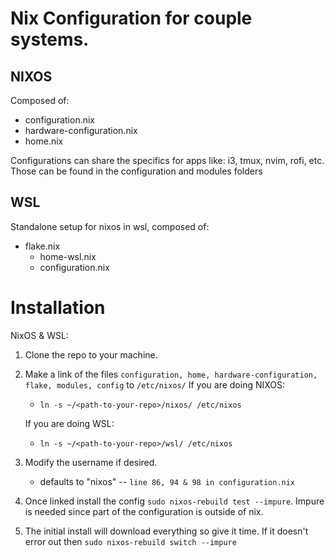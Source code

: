 # Nix Configuration for couple systems.

## NIXOS
Composed of:
- configuration.nix
- hardware-configuration.nix
- home.nix

Configurations can share the specifics for apps like: i3, tmux, nvim, rofi, etc.
Those can be found in the configuration and modules folders


## WSL
Standalone setup for nixos in wsl, composed of:
- flake.nix
  - home-wsl.nix
  - configuration.nix

# Installation
NixOS & WSL:
1. Clone the repo to your machine.
2. Make a link of the files `configuration, home, hardware-configuration, flake, modules, config` to `/etc/nixos/`
    If you are doing NIXOS:
    - `ln -s ~/<path-to-your-repo>/nixos/ /etc/nixos`

    If you are doing WSL:
    - `ln -s ~/<path-to-your-repo>/wsl/ /etc/nixos`
3. Modify the username if desired.
    - defaults to "nixos" -- `line 86, 94 & 98 in configuration.nix`
4. Once linked install the config `sudo nixos-rebuild test --impure`. Impure is needed since part of the configuration is outside of nix.
5. The initial install will download everything so give it time. If it doesn't error out then `sudo nixos-rebuild switch --impure`
